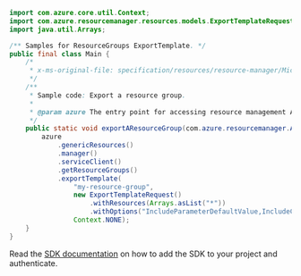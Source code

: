 ```java
import com.azure.core.util.Context;
import com.azure.resourcemanager.resources.models.ExportTemplateRequest;
import java.util.Arrays;

/** Samples for ResourceGroups ExportTemplate. */
public final class Main {
    /*
     * x-ms-original-file: specification/resources/resource-manager/Microsoft.Resources/stable/2021-01-01/examples/ExportResourceGroup.json
     */
    /**
     * Sample code: Export a resource group.
     *
     * @param azure The entry point for accessing resource management APIs in Azure.
     */
    public static void exportAResourceGroup(com.azure.resourcemanager.AzureResourceManager azure) {
        azure
            .genericResources()
            .manager()
            .serviceClient()
            .getResourceGroups()
            .exportTemplate(
                "my-resource-group",
                new ExportTemplateRequest()
                    .withResources(Arrays.asList("*"))
                    .withOptions("IncludeParameterDefaultValue,IncludeComments"),
                Context.NONE);
    }
}
```

Read the [SDK documentation](https://github.com/Azure/azure-sdk-for-java/blob/azure-resourcemanager_2.15.0/sdk/resourcemanager/azure-resourcemanager/README.md) on how to add the SDK to your project and authenticate.
